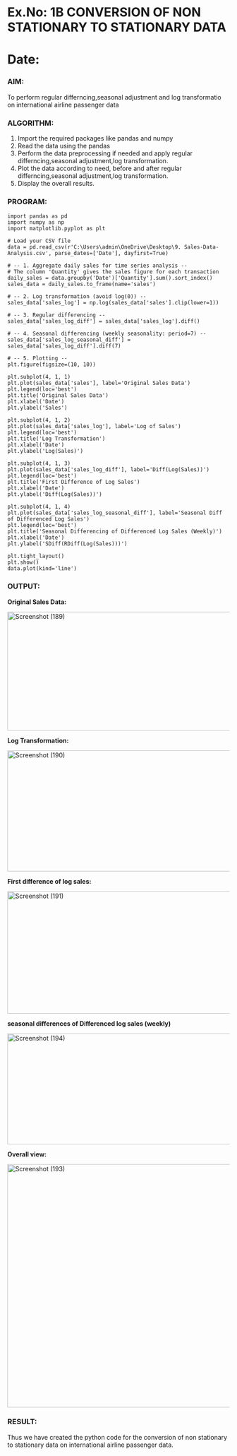 # Ex.No: 1B                     CONVERSION OF NON STATIONARY TO STATIONARY DATA
# Date: 

### AIM:
To perform regular differncing,seasonal adjustment and log transformatio on international airline passenger data
### ALGORITHM:
1. Import the required packages like pandas and numpy
2. Read the data using the pandas
3. Perform the data preprocessing if needed and apply regular differncing,seasonal adjustment,log transformation.
4. Plot the data according to need, before and after regular differncing,seasonal adjustment,log transformation.
5. Display the overall results.
### PROGRAM:

    import pandas as pd
    import numpy as np
    import matplotlib.pyplot as plt
    
    # Load your CSV file
    data = pd.read_csv(r'C:\Users\admin\OneDrive\Desktop\9. Sales-Data-Analysis.csv', parse_dates=['Date'], dayfirst=True)
    
    # -- 1. Aggregate daily sales for time series analysis --
    # The column 'Quantity' gives the sales figure for each transaction
    daily_sales = data.groupby('Date')['Quantity'].sum().sort_index()
    sales_data = daily_sales.to_frame(name='sales')
    
    # -- 2. Log transformation (avoid log(0)) --
    sales_data['sales_log'] = np.log(sales_data['sales'].clip(lower=1))
    
    # -- 3. Regular differencing --
    sales_data['sales_log_diff'] = sales_data['sales_log'].diff()
    
    # -- 4. Seasonal differencing (weekly seasonality: period=7) --
    sales_data['sales_log_seasonal_diff'] = sales_data['sales_log_diff'].diff(7)
    
    # -- 5. Plotting --
    plt.figure(figsize=(10, 10))
    
    plt.subplot(4, 1, 1)
    plt.plot(sales_data['sales'], label='Original Sales Data')
    plt.legend(loc='best')
    plt.title('Original Sales Data')
    plt.xlabel('Date')
    plt.ylabel('Sales')
    
    plt.subplot(4, 1, 2)
    plt.plot(sales_data['sales_log'], label='Log of Sales')
    plt.legend(loc='best')
    plt.title('Log Transformation')
    plt.xlabel('Date')
    plt.ylabel('Log(Sales)')
    
    plt.subplot(4, 1, 3)
    plt.plot(sales_data['sales_log_diff'], label='Diff(Log(Sales))')
    plt.legend(loc='best')
    plt.title('First Difference of Log Sales')
    plt.xlabel('Date')
    plt.ylabel('Diff(Log(Sales))')
    
    plt.subplot(4, 1, 4)
    plt.plot(sales_data['sales_log_seasonal_diff'], label='Seasonal Diff of Differenced Log Sales')
    plt.legend(loc='best')
    plt.title('Seasonal Differencing of Differenced Log Sales (Weekly)')
    plt.xlabel('Date')
    plt.ylabel('SDiff(RDiff(Log(Sales)))')
    
    plt.tight_layout()
    plt.show()
    data.plot(kind='line')


### OUTPUT:

**Original Sales Data:**

<img width="1322" height="269" alt="Screenshot (189)" src="https://github.com/user-attachments/assets/d2e79d20-8bc1-41e6-9ec4-4da3fd39daa3" />


**Log Transformation:**

<img width="1351" height="274" alt="Screenshot (190)" src="https://github.com/user-attachments/assets/7c715721-d1e6-465e-9f27-ea6f8145a301" />


**First difference of log sales:**

<img width="1333" height="277" alt="Screenshot (191)" src="https://github.com/user-attachments/assets/76aac7ae-0eee-4467-b5fa-534ad8eed581" />


**seasonal differences of Differenced log sales (weekly)**

<img width="1385" height="251" alt="Screenshot (194)" src="https://github.com/user-attachments/assets/77c305ed-33d8-4798-81df-e3615da8dfb8" />

**Overall view:**

<img width="964" height="551" alt="Screenshot (193)" src="https://github.com/user-attachments/assets/537afba3-eb0d-47e2-b61d-b1d7385fc52c" />

### RESULT:
Thus we have created the python code for the conversion of non stationary to stationary data on international airline passenger
data.
